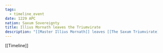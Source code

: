 ```yaml
---
tags:
  - timeline_event
date: 1229 APC
nation: Saxum Sovereignty
title: Illius Mornath leaves the Triumvirate
description: "[[Master Illius Mornath]] leaves [[The Saxum Triumvirate]] after a disagreement with the other members"
---
```

[[Timeline]]